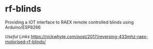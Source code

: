 # rf-blinds
Providing a IOT interface to RAEX remote controlled blinds using Arduino/ESP8266 

*Useful Links*
https://nickwhyte.com/post/2017/reversing-433mhz-raex-motorised-rf-blinds/